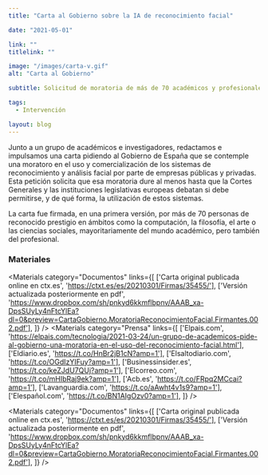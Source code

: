 ```yaml
---
title: "Carta al Gobierno sobre la IA de reconocimiento facial"

date: "2021-05-01"

link: ""
titlelink: ""

image: "/images/carta-v.gif"
alt: "Carta al Gobierno"

subtitle: Solicitud de moratoria de más de 70 académicos y profesionales

tags:
  - Intervención

layout: blog
---
```


<script>
  import Link from "$lib/components/Link/link.svelte";
  import ArrowLink from "$lib/icons/ArrowLink.svelte";
  import Image from "$lib/image/Image.svelte";
  import ImageRow from "$lib/layout/ImageRow/ImageRow.svelte";
  import Embed from "$lib/components/Embed/Embed.svelte";
  import Materials from "$lib/components/Materials/Materials.svelte";
  import Video from "$lib/components/Video/Video.svelte";
</script>

Junto a un grupo de académicos e investigadores, redactamos e impulsamos una carta pidiendo al Gobierno de España que se contemple una moratoro en el uso y comercialización de los sistemas de reconocimiento y análisis facial por parte de empresas públicas y privadas. Esta petición solicita que esa moratoria dure al menos hasta que la Cortes Generales y las instituciones legislativas europeas debatan si debe permitirse, y de qué forma, la utilización de estos sistemas.

La carta fue firmada, en una primera versión, por más de 70 personas de reconocido prestigio en ámbitos como la computación, la filosofía, el arte o las ciencias sociales, mayoritariamente del mundo académico, pero también del profesional.

### Materiales

<Materials category="Documentos" links={[
['Carta original publicada online en ctx.es', 'https://ctxt.es/es/20210301/Firmas/35455/'],
['Versión actualizada posteriormente en pdf', 'https://www.dropbox.com/sh/pnkyd6kkmflbpnv/AAAB_xa-DpsSUyLy4nFtcYlEa?dl=0&preview=CartaGobierno.MoratoriaReconocimientoFacial.Firmantes.002.pdf'],
]}
/>
<Materials category="Prensa" links={[
['Elpais.com', 'https://elpais.com/tecnologia/2021-03-24/un-grupo-de-academicos-pide-al-gobierno-una-moratoria-en-el-uso-del-reconocimiento-facial.html'],
['Eldiario.es', 'https://t.co/HnBr2jB1cN?amp=1'],
['Elsaltodiario.com', 'https://t.co/OGdIzYIFuy?amp=1'],
['Businessinsider.es', 'https://t.co/keZJdU7QUj?amp=1'],
['Elcorreo.com', 'https://t.co/mHIbRaj9ek?amp=1'],
['Acb.es', 'https://t.co/FRpq2MCcai?amp=1'],
['Lavanguardia.com', 'https://t.co/aAwht4v1s9?amp=1'],
['Elespañol.com', 'https://t.co/BN1AIgOzv0?amp=1'],
]}
/>

<Materials category="Documentos" links={[
['Carta original publicada online en ctx.es', 'https://ctxt.es/es/20210301/Firmas/35455/'],
['Versión actualizada posteriormente en pdf', 'https://www.dropbox.com/sh/pnkyd6kkmflbpnv/AAAB_xa-DpsSUyLy4nFtcYlEa?dl=0&preview=CartaGobierno.MoratoriaReconocimientoFacial.Firmantes.002.pdf'],
]}
/>
